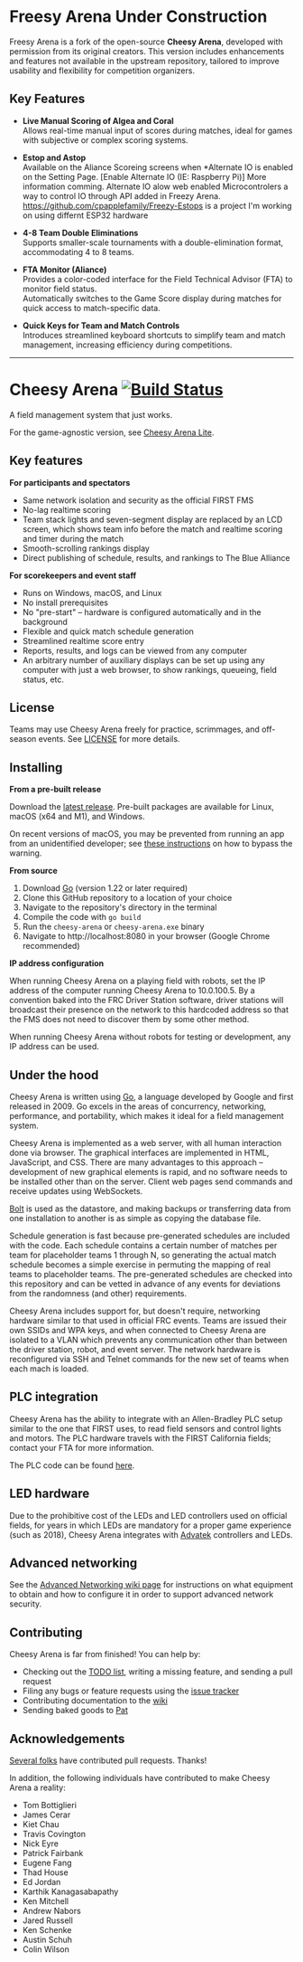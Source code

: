 # Freesy Arena **Under Construction**

Freesy Arena is a fork of the open-source **Cheesy Arena**, developed with permission from its original creators. This version includes enhancements and features not available in the upstream repository, tailored to improve usability and flexibility for competition organizers.

## Key Features

- **Live Manual Scoring of Algea and Coral**  
  Allows real-time manual input of scores during matches, ideal for games with subjective or complex scoring systems.

- **Estop and Astop**  
  Available on the Aliance Scoreing screens when *Alternate IO is enabled on the Setting Page. [Enable Alternate IO (IE: Raspberry Pi)]
  More information comming. Alternate IO alow web enabled Microcontrolers a way to control IO through API added in Freezy Arena. https://github.com/cpapplefamily/Freezy-Estops is a project I'm working on using differnt ESP32 hardware

- **4-8 Team Double Eliminations**  
  Supports smaller-scale tournaments with a double-elimination format, accommodating 4 to 8 teams.

- **FTA Monitor (Aliance)**  
  Provides a color-coded interface for the Field Technical Advisor (FTA) to monitor field status.  
  Automatically switches to the Game Score display during matches for quick access to match-specific data.

- **Quick Keys for Team and Match Controls**  
  Introduces streamlined keyboard shortcuts to simplify team and match management, increasing efficiency during competitions.

---

Cheesy Arena [![Build Status](https://github.com/Team254/cheesy-arena/actions/workflows/test.yml/badge.svg)](https://github.com/Team254/cheesy-arena/actions)
============
A field management system that just works.

For the game-agnostic version, see [Cheesy Arena Lite](https://github.com/Team254/cheesy-arena-lite).

## Key features
**For participants and spectators**

* Same network isolation and security as the official FIRST FMS
* No-lag realtime scoring
* Team stack lights and seven-segment display are replaced by an LCD screen, which shows team info before the match and realtime scoring and timer during the match
* Smooth-scrolling rankings display
* Direct publishing of schedule, results, and rankings to The Blue Alliance

**For scorekeepers and event staff**

* Runs on Windows, macOS, and Linux
* No install prerequisites
* No "pre-start" &ndash; hardware is configured automatically and in the background
* Flexible and quick match schedule generation
* Streamlined realtime score entry
* Reports, results, and logs can be viewed from any computer
* An arbitrary number of auxiliary displays can be set up using any computer with just a web browser, to show rankings, queueing, field status, etc.

## License
Teams may use Cheesy Arena freely for practice, scrimmages, and off-season events. See [LICENSE](LICENSE) for more details.

## Installing

**From a pre-built release**

Download the [latest release](https://github.com/Team254/cheesy-arena/releases). Pre-built packages are available for Linux, macOS (x64 and M1), and Windows.

On recent versions of macOS, you may be prevented from running an app from an unidentified developer; see [these instructions](https://support.apple.com/guide/mac-help/open-a-mac-app-from-an-unidentified-developer-mh40616/mac) on how to bypass the warning.

**From source**

1. Download [Go](https://golang.org/dl/) (version 1.22 or later required)
1. Clone this GitHub repository to a location of your choice
1. Navigate to the repository's directory in the terminal
1. Compile the code with `go build`
1. Run the `cheesy-arena` or `cheesy-arena.exe` binary
1. Navigate to http://localhost:8080 in your browser (Google Chrome recommended)

**IP address configuration**

When running Cheesy Arena on a playing field with robots, set the IP address of the computer running Cheesy Arena to 10.0.100.5. By a convention baked into the FRC Driver Station software, driver stations will broadcast their presence on the network to this hardcoded address so that the FMS does not need to discover them by some other method.

When running Cheesy Arena without robots for testing or development, any IP address can be used.

## Under the hood
Cheesy Arena is written using [Go](https://golang.org), a language developed by Google and first released in 2009. Go excels in the areas of concurrency, networking, performance, and portability, which makes it ideal for a field management system.

Cheesy Arena is implemented as a web server, with all human interaction done via browser. The graphical interfaces are implemented in HTML, JavaScript, and CSS. There are many advantages to this approach &ndash; development of new graphical elements is rapid, and no software needs to be installed other than on the server. Client web pages send commands and receive updates using WebSockets.

[Bolt](https://github.com/etcd-io/bbolt) is used as the datastore, and making backups or transferring data from one installation to another is as simple as copying the database file.

Schedule generation is fast because pre-generated schedules are included with the code. Each schedule contains a certain number of matches per team for placeholder teams 1 through N, so generating the actual match schedule becomes a simple exercise in permuting the mapping of real teams to placeholder teams. The pre-generated schedules are checked into this repository and can be vetted in advance of any events for deviations from the randomness (and other) requirements.

Cheesy Arena includes support for, but doesn't require, networking hardware similar to that used in official FRC events. Teams are issued their own SSIDs and WPA keys, and when connected to Cheesy Arena are isolated to a VLAN which prevents any communication other than between the driver station, robot, and event server. The network hardware is reconfigured via SSH and Telnet commands for the new set of teams when each mach is loaded.

## PLC integration
Cheesy Arena has the ability to integrate with an Allen-Bradley PLC setup similar to the one that FIRST uses, to read field sensors and control lights and motors. The PLC hardware travels with the FIRST California fields; contact your FTA for more information.

The PLC code can be found [here](https://github.com/ejordan376/Cheesy-PLC).

## LED hardware
Due to the prohibitive cost of the LEDs and LED controllers used on official fields, for years in which LEDs are mandatory for a proper game experience (such as 2018), Cheesy Arena integrates with [Advatek](https://www.advateklights.com) controllers and LEDs.

## Advanced networking
See the [Advanced Networking wiki page](https://github.com/Team254/cheesy-arena/wiki/Advanced-Networking-Concepts) for instructions on what equipment to obtain and how to configure it in order to support advanced network security.

## Contributing
Cheesy Arena is far from finished! You can help by:

* Checking out the [TODO list](TODO.md), writing a missing feature, and sending a pull request
* Filing any bugs or feature requests using the [issue tracker](https://github.com/Team254/cheesy-arena/issues)
* Contributing documentation to the [wiki](https://github.com/Team254/cheesy-arena/wiki)
* Sending baked goods to [Pat](https://github.com/patfair)

## Acknowledgements
[Several folks](https://github.com/Team254/cheesy-arena/graphs/contributors) have contributed pull requests. Thanks!

In addition, the following individuals have contributed to make Cheesy Arena a reality:

* Tom Bottiglieri
* James Cerar
* Kiet Chau
* Travis Covington
* Nick Eyre
* Patrick Fairbank
* Eugene Fang
* Thad House
* Ed Jordan
* Karthik Kanagasabapathy
* Ken Mitchell
* Andrew Nabors
* Jared Russell
* Ken Schenke
* Austin Schuh
* Colin Wilson
